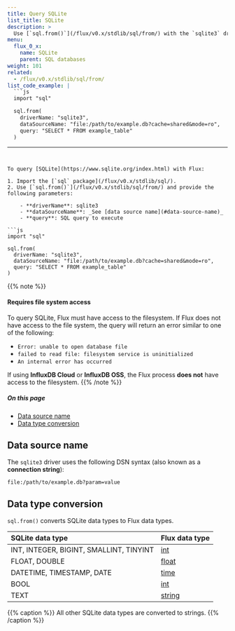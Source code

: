 ```yaml
---
title: Query SQLite
list_title: SQLite
description: >
  Use [`sql.from()`](/flux/v0.x/stdlib/sql/from/) with the `sqlite3` driver to query SQLite.
menu:
  flux_0_x:
    name: SQLite
    parent: SQL databases
weight: 101
related:
  - /flux/v0.x/stdlib/sql/from/
list_code_example: |
  ```js
  import "sql"

  sql.from(
    driverName: "sqlite3",
    dataSourceName: "file:/path/to/example.db?cache=shared&mode=ro",
    query: "SELECT * FROM example_table"
  )
  ```
---
```


To query [SQLite](https://www.sqlite.org/index.html) with Flux:

1. Import the [`sql` package](/flux/v0.x/stdlib/sql/).
2. Use [`sql.from()`](/flux/v0.x/stdlib/sql/from/) and provide the following parameters:

    - **driverName**: sqlite3
    - **dataSourceName**: _See [data source name](#data-source-name)_
    - **query**: SQL query to execute

```js
import "sql"

sql.from(
  driverName: "sqlite3",
  dataSourceName: "file:/path/to/example.db?cache=shared&mode=ro",
  query: "SELECT * FROM example_table"
)
```

{{% note %}}
#### Requires file system access
To query SQLite, Flux must have access to the filesystem.
If Flux does not have access to the file system, the query will return an error
similar to one of the following:

- `Error: unable to open database file`
- `failed to read file: filesystem service is uninitialized`
- `An internal error has occurred`

If using **InfluxDB Cloud** or **InfluxDB OSS**, the Flux process **does not**
have access to the filesystem.
{{% /note %}}

##### On this page

- [Data source name](#data-source-name)
- [Data type conversion](#data-type-conversion)

## Data source name
The `sqlite3` driver uses the following DSN syntax (also known as a **connection string**):

```
file:/path/to/example.db?param=value
```

## Data type conversion
`sql.from()` converts SQLite data types to Flux data types.

| SQLite data type                        | Flux data type                                |
| :-------------------------------------- | :-------------------------------------------- |
| INT, INTEGER, BIGINT, SMALLINT, TINYINT | [int](/flux/v0.x/spec/types/#numeric-types)   |
| FLOAT, DOUBLE                           | [float](/flux/v0.x/spec/types/#numeric-types) |
| DATETIME, TIMESTAMP, DATE               | [time](/flux/v0.x/spec/types/#time-types)     |
| BOOL                                    | [int](/flux/v0.x/spec/types/#numeric-types)   |
| TEXT                                    | [string](/flux/v0.x/spec/types/#string-types) |

{{% caption %}}
All other SQLite data types are converted to strings.
{{% /caption %}}
